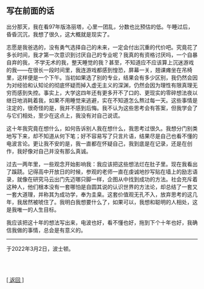 ## 写在前面的话

出分那天，我在看97年版洛丽塔，心里一团乱，分数也比预估的低。午睡过后，昏昏沉沉，我想了很久，这大概就是现实了。

志愿是我爸选的，没有勇气选择自己的未来，一定会付出沉重的代价吧。究竟花了多长时间，我才第一次意识到讨厌自己的专业呢？我真的有资格讨厌吗，一个自暴自弃的我， 不学无术的我，整天睡觉的我？甚至，不知道应不应该算上沉迷游戏的我——在很长一段时间里，我连游戏都感到惶恐，屏幕一关，翘课瘫坐在吊椅里，这样便是一个下午。当初如果选了别的专业，结果会有多少区别，我仍然会因为对经验和认知论的彻底怀疑而掉入虚无主义的深渊，仍然会因为理性有限真理无穷而感到失控。事实上，大学这四年还有更多开不了口的、更现实的零碎想法夜以继日地消耗着我，如果不用睡觉来逃避，实在不知道怎么熬过每一天。这些事情是注定的，很奇怪的是，我并不感到后悔。我不认为这些思考会有答案，但我学会了与它们相处，至少在这点上，我没有对自己说谎。

这十年我究竟在想什么，如何告诉别人我在想什么，我思考过很久。我想分门别类地写下来，却不知道从何下笔；好不容易写了只言片语，结果尽是自己也看不懂的电波言论。更让我不安的是，我一直都在怀疑自己，我到底是在记录，还是在创作，我好像对自己并没有那么真诚。

过去一两年里，一些观念开始影响我：我应该把这些想法烂在肚子里。现在我看出了蹊跷。记得高中开放日的时候，参观的老师一直在虔诚地抄写贴在墙上的励志语录，就像在研究马云出门先迈哪只脚一样，企图从中找到成功的方法。社会充斥着这种人，他们根本没有一套哪怕是自圆其说的认识世界的方法论，却总结了一套又一套大道理，并称其为成功学，奉为圭臬。这套价值观无孔不入，放弃思考的这几年，我居然被唬住了。我明白我想要什么了，如果可以，我想和聪明的人相处，这是我唯一的人生目标。

我应该把这十年的想法写出来，电波也好，看不懂也好，拖到下个十年也好，我确信我做的事情，总会是有意义的。

------

于2022年3月2日，波士顿。

<br>

<br>

[[ 返回 ]](../../../sites/proses/这十年.md)
